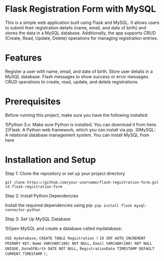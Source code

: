 # Flask Registration Form with MySQL

This is a simple web application built using Flask and MySQL. It allows users to submit their registration details (name, email, and date of birth) and stores the data in a MySQL database. Additionally, the app supports CRUD (Create, Read, Update, Delete) operations for managing registration entries.

# Features
Register a user with name, email, and date of birth.
Store user details in a MySQL database.
Flash messages to show success or error messages.
CRUD operations to create, read, update, and delete registrations.

# Prerequisites
Before running this project, make sure you have the following installed:

1)Python 3.x: Make sure Python is installed. You can download it from here.
2)Flask: A Python web framework, which you can install via pip.
3)MySQL: A relational database management system. You can install MySQL from here

# Installation and Setup

Step 1: Clone the repository or set up your project directory
```
git clone https://github.com/your-username/flask-registration-form.git
cd flask-registration-form 
```
Step 2: Install Python Dependencies

Install the required dependencies using pip:
```pip install flask mysql-connector-python```

Step 3: Set Up MySQL Database

1)Open MySQL and create a database called mydatabase:

```USE mydatabase;```
```CREATE TABLE Registration (```
    ```ID INT AUTO_INCREMENT PRIMARY KEY,```
    ```Name VARCHAR(100) NOT NULL,```
    ```Email VARCHAR(100) NOT NULL UNIQUE,```
    ```DateOfBirth DATE NOT NULL,```
    ```RegistrationDate TIMESTAMP DEFAULT CURRENT_TIMESTAMP```
```);```


